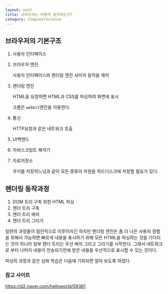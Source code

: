 ```yaml
---
layout: post
title: 브라우저는 어떻게 동작하는가?
category: ComputerScience
---
```

## 브라우저의 기본구조

1. 사용자 인터페이스

2. 브라우저 엔진

   사용자 인터페이스와 렌더링 엔진 사이의 동작을 제어

3. 렌더링 엔진

   HTML을 요청하면 HTML과 CSS를 파싱하여 화면에 표시

   크롬은 `webkit`엔진을 이용한다.

4. 통신

   HTTP요청과 같은 네트워크 호출

5. UI백엔드

6. 자바스크립트 해석기

7. 자료저장소

   쿠키를 저장하느넋과 같이 모든 종류의 자원을 하드디스크에 저장할 필요가 있다.

## 렌더링 동작과정

1. DOM 트리 구축 위한 HTML 파싱
2. 렌더 트리 구축
3. 렌더 트리 배치
4. 렌더 트리 그리기

일련의 과정들이 점진적으로 이루어지긴 하지만 렌더링 엔진은 좀 더 나은 사용자 경험을 위해서 가능하면 빠르게 내용을 표시하기 위해 모든 HTML을 파싱하는 것을 기다리는 것이 아니라 일부 렌더 트리는 우선 배치 그리고 그리기를 시작한다. 그래서 네트워크로 부터 나머지 내용이 전송되기전에 받은 내용을 우선적으로 표시할 수 있는 것이다.

파싱의 과정과 같은 심화 학습은 다음에 기회되면 알아 보도록 하겠다.

### 참고 사이트

https://d2.naver.com/helloworld/59361


